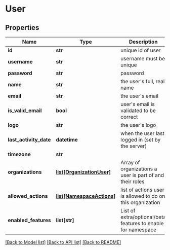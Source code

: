 # User

## Properties
Name | Type | Description | Notes
------------ | ------------- | ------------- | -------------
**id** | **str** | unique id of user | [optional] 
**username** | **str** | username must be unique | 
**password** | **str** | password | [optional] 
**name** | **str** | the user&#39;s full, real name | [optional] 
**email** | **str** | the user&#39;s email | [optional] 
**is_valid_email** | **bool** | user&#39;s email is validated to be correct | [optional] 
**logo** | **str** | the user&#39;s logo | [optional] 
**last_activity_date** | **datetime** | when the user last logged in (set by the server) | [optional] 
**timezone** | **str** |  | [optional] 
**organizations** | [**list[OrganizationUser]**](OrganizationUser.md) | Array of organizations a user is part of and their roles | [optional] 
**allowed_actions** | [**list[NamespaceActions]**](NamespaceActions.md) | list of actions user is allowed to do on this organization | [optional] 
**enabled_features** | **list[str]** | List of extra/optional/beta features to enable for namespace | [optional] 

[[Back to Model list]](../README.md#documentation-for-models) [[Back to API list]](../README.md#documentation-for-api-endpoints) [[Back to README]](../README.md)


